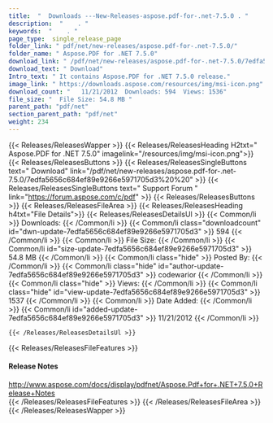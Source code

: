 ```yaml
---
title:  "  Downloads ---New-Releases-aspose.pdf-for-.net-7.5.0 . " 
description:  "    . " 
keywords:  "    . " 
page_type:  single_release_page
folder_link: " pdf/net/new-releases/aspose.pdf-for-.net-7.5.0/"
folder_name: " Aspose.PDF for .NET 7.5.0"
download_link: " /pdf/net/new-releases/aspose.pdf-for-.net-7.5.0/7edfa5656c684ef89e9266e5971705d3"
download_text: " Download"
Intro_text: " It contains Aspose.PDF for .NET 7.5.0 release."
image_link: " https://downloads.aspose.com/resources/img/msi-icon.png"
download_count: "   11/21/2012  Downloads: 594  Views: 1536"
file_size: "  File Size: 54.8 MB "
parent_path: "pdf/net"
section_parent_path: "pdf/net"
weight: 234 
---
```


{{< Releases/ReleasesWapper >}}
  {{< Releases/ReleasesHeading H2txt=" Aspose.PDF for .NET 7.5.0" imagelink="/resources/img/msi-icon.png">}}
  {{< Releases/ReleasesButtons >}}
    {{< Releases/ReleasesSingleButtons text=" Download" link="/pdf/net/new-releases/aspose.pdf-for-.net-7.5.0/7edfa5656c684ef89e9266e5971705d3%20%20" >}}
    {{< Releases/ReleasesSingleButtons text=" Support Forum " link="https://forum.aspose.com/c/pdf" >}}
  {{< Releases/ReleasesButtons >}}
  {{< Releases/ReleasesFileArea >}}
    {{< Releases/ReleasesHeading h4txt="File Details">}}
    {{< Releases/ReleasesDetailsUl >}}
            {{< Common/li  >}} Downloads: {{< /Common/li >}} 
      {{< Common/li class="downloadcount" id="dwn-update-7edfa5656c684ef89e9266e5971705d3" >}} 594 {{< /Common/li >}} 
      {{< Common/li  >}} File Size: {{< /Common/li >}} 
      {{< Common/li id="size-update-7edfa5656c684ef89e9266e5971705d3" >}} 54.8 MB {{< /Common/li >}} 
      {{< Common/li  class="hide" >}} Posted By: {{< /Common/li >}} 
      {{< Common/li class="hide" id="author-update-7edfa5656c684ef89e9266e5971705d3" >}} codewarior {{< /Common/li >}} 
      {{< Common/li class="hide"  >}} Views: {{< /Common/li >}} 
      {{< Common/li class="hide" id="view-update-7edfa5656c684ef89e9266e5971705d3" >}} 1537 {{< /Common/li >}} 
      {{< Common/li  >}} Date Added: {{< /Common/li >}} 
      {{< Common/li id="added-update-7edfa5656c684ef89e9266e5971705d3" >}} 11/21/2012 {{< /Common/li >}} 

    {{< /Releases/ReleasesDetailsUl >}}

  {{< Releases/ReleasesFileFeatures >}}
      <h4>Release Notes</h4><div><a href="http://www.aspose.com/docs/display/pdfnet/Aspose.Pdf+for+.NET+7.5.0+Release+Notes">http://www.aspose.com/docs/display/pdfnet/Aspose.Pdf+for+.NET+7.5.0+Release+Notes</a></div>
  {{< /Releases/ReleasesFileFeatures >}}
 {{< /Releases/ReleasesFileArea >}}
{{< /Releases/ReleasesWapper >}}


